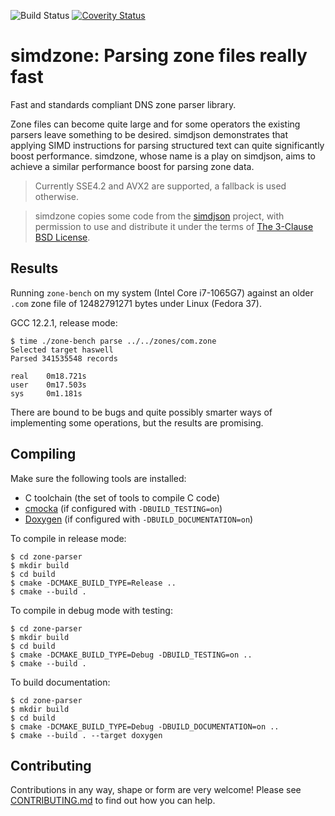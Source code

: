 ![Build Status](https://github.com/NLnetLabs/simdzone/actions/workflows/build-test.yml/badge.svg)
[![Coverity Status](https://scan.coverity.com/projects/27509/badge.svg)](https://scan.coverity.com/projects/nlnetlabs-simdzone)

simdzone: Parsing zone files really fast
========================================

Fast and standards compliant DNS zone parser library.

Zone files can become quite large and for some operators the existing parsers
leave something to be desired. simdjson demonstrates that applying SIMD
instructions for parsing structured text can quite significantly boost
performance. simdzone, whose name is a play on simdjson, aims to achieve a
similar performance boost for parsing zone data.

> Currently SSE4.2 and AVX2 are supported, a fallback is used otherwise.

> simdzone copies some code from the [simdjson][simdjson] project, with
> permission to use and distribute it under the terms of
> [The 3-Clause BSD License][bsd-3-clause].

[simdjson]: https://github.com/simdjson/simdjson
[bsd-3-clause]: https://opensource.org/license/bsd-3-clause/

## Results
Running `zone-bench` on my system (Intel Core i7-1065G7) against an older
`.com` zone file of 12482791271 bytes under Linux (Fedora 37).

GCC 12.2.1, release mode:
```
$ time ./zone-bench parse ../../zones/com.zone
Selected target haswell
Parsed 341535548 records

real    0m18.721s
user    0m17.503s
sys     0m1.181s
```

There are bound to be bugs and quite possibly smarter ways of implementing
some operations, but the results are promising.

## Compiling
Make sure the following tools are installed:
  * C toolchain (the set of tools to compile C code)
  * [cmocka](https://cmocka.org/) (if configured with `-DBUILD_TESTING=on`)
  * [Doxygen](https://www.doxygen.nl/) (if configured with `-DBUILD_DOCUMENTATION=on`)

To compile in release mode:
```
$ cd zone-parser
$ mkdir build
$ cd build
$ cmake -DCMAKE_BUILD_TYPE=Release ..
$ cmake --build .
```

To compile in debug mode with testing:
```
$ cd zone-parser
$ mkdir build
$ cd build
$ cmake -DCMAKE_BUILD_TYPE=Debug -DBUILD_TESTING=on ..
$ cmake --build .
```

To build documentation:
```
$ cd zone-parser
$ mkdir build
$ cd build
$ cmake -DCMAKE_BUILD_TYPE=Debug -DBUILD_DOCUMENTATION=on ..
$ cmake --build . --target doxygen
```

## Contributing
Contributions in any way, shape or form are very welcome! Please see
[CONTRIBUTING.md](CONTRIBUTING.md) to find out how you can help.
